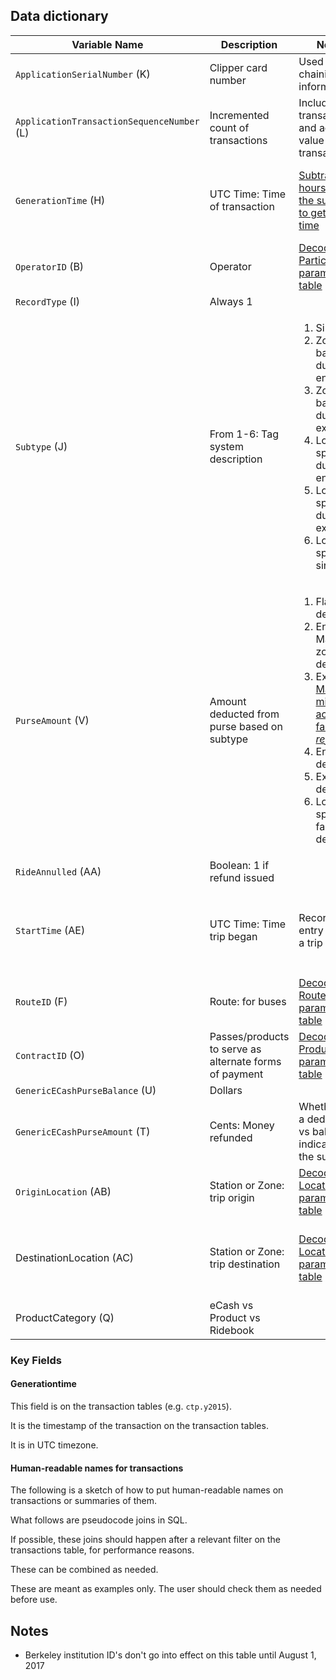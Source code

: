 
## Data dictionary

| Variable Name                                                                                                                                                                                          | Description                                                                                                       | Notes                                                                                                                                                                |                                                                                                                                                                                                                                       |                                                                                                                             |
|---|---|---|---|---|
| `ApplicationSerialNumber` (K)                                                                                                                                                                        | Clipper card number                                                                                          | Used for chaining information                                                                                                                                         |                                                                                                                                                                                                                                             |                                                                                                                                   |
| `ApplicationTransactionSequenceNumber` (L)                                                                                                                                                           | Incremented count of transactions                                                     | Includes fare transactions and add value transactions                                        | Initialized at 1                                                                                                                                                                                                                         |                                                                                                                                   |
| `GenerationTime` (H)                                                                                                                                                                                 | UTC Time: Time of transaction                                                                                                                                                                                                                     | [Subtract 8 hours (or 7 in the summer) to get local time](https://github.com/BayAreaMetro/clpr/blob/master/inst/sql/day_fares.sql#L4)                                                                                                                                                                                     | [Subtract 11 hours (or 10 in the summer) to get the date of service](https://github.com/BayAreaMetro/clpr/blob/master/R/extract.R#L67-L70)    | [Subtract generation times to get trip time for dual tag transactions](https://github.com/BayAreaMetro/clpr/blob/master/R/complete_trip.R#L10)
| `OperatorID` (B)                                                                                                                                                                                     | Operator                                                   | [Decoded in Participant parameter table](https://github.com/BayAreaMetro/clpr/blob/master/R/extract.R#L53-L54)                                                                                                                                                                      |                                                                                                                                                                                                                                             |                                                                                                                                   |
| `RecordType` (I)                                                                                                                                                                                     | Always 1                                                      |                                                                                                                                                                       |                                                                                                                                                                                                                                             |                                                                                                                                   |
| `Subtype` (J)                                                                                                                                                                                        | From 1-6: Tag system description | <ol><li>Single tag</li><li>Zone-based dual tag entry</li><li>Zone-based dual tag exit</li><li>Location-specific dual tag entry</li><li>Location-specific dual tag exit</li><li>Location-specific single tag</li></ol>                                                                                                                                                       |                                                                                                                                                                                                                                             |                                                                                                                                   |
| `PurseAmount` (V)                                                                                                                                                                                    | Amount deducted from purse based on subtype                                                    | <ol><li>Flat fare deducted</li><li>Entry: Maximum zone fare deducted</li><li>Exit: [Maximum minus actual fare *refunded*](https://github.com/BayAreaMetro/clpr/blob/master/R/complete_trip.R#L22)</li><li>Entry: No deduction</li><li>Exit: Fare deducted</li><li>Location-specific fare deducted</li></ol> |  |                                                                                                                                   |
| `RideAnnulled` (AA)                                                                                                                                                                                  | Boolean: 1 if refund issued                                                                                      |                                                                                                                                       |                                                                                                                                                                                                                                             |                                                                                                                                   |                                                                                                                                                                                                                                             |                                                                                                                                   |
| `StartTime` (AE)                                                                                                                                                                                     | UTC Time: Time trip began                                                                                              | Records entry time for a trip | Same as `GenerationTime` except for transactions with exit subtypes (3 and 5) to                                                                                                                                                          |                                                                                                                                   |
| `RouteID` (F)	| Route: for buses                                                                                                             |  [Decoded in Route parameter table](https://github.com/BayAreaMetro/clpr/blob/master/R/extract.R#L55-L56)			                                                                                                                                                                        |                                                                                                                                                                                                                                             |                                                                                                                                   |
| `ContractID` (O)	| Passes/products to serve as alternate forms of payment| [Decoded in Product map parameter table](https://github.com/BayAreaMetro/clpr/blob/master/R/products.R#L13-L25)                                                                                                                                          |                                                                                                                                                                       |                                                                                                                                                                                                                                             |                                                                                                                                   |
| `GenericECashPurseBalance` (U)                                                                                                                                                                       | Dollars                                                                                                   |                                                                                                                                                                       |                                                                                                                                                                                                                                             |                                                                                                                                   |
| `GenericECashPurseAmount` (T)                                                                                                                                                                        | Cents: Money refunded                                                                                                     | Whether it is a deduction vs balance is indicated by the subtype                                                                                                                                              |                                                                                                                                                                              |                                                                                                                                   |
| `OriginLocation` (AB)                                                                                                                                                                                | Station or Zone: trip origin                                                                                                                                                     | [Decoded in Location parameter table](https://github.com/BayAreaMetro/clpr/blob/master/R/extract.R#L57-L58)                                                                                                                                                                                                                                            |                                                                                                                                   |
| DestinationLocation (AC)                                                                                                                                                                           | Station or Zone: trip destination                                   | [Decoded in Location parameter table](https://github.com/BayAreaMetro/clpr/blob/master/R/extract.R#L57-L58)                                                                            | Defaults to 65535 for transactions with entry subtypes (2 & 4)                                                                                                                                                                                                                                             |                                                                                                                                   |
| ProductCategory (Q)                                                                                                                                                                                | eCash vs Product vs Ridebook                                                                                 |                                                                                                                                                                       |                                                                                                                                                                                                                                             |                                                                                                                                   |

### Key Fields

#### Generationtime

This field is on the transaction tables (e.g. `ctp.y2015`).

It is the timestamp of the transaction on the transaction tables.

It is in UTC timezone.

#### Human-readable names for transactions

The following is a sketch of how to put human-readable names on transactions or summaries of them.

What follows are pseudocode joins in SQL.

If possible, these joins should happen after a relevant filter on the transactions table, for performance reasons.

These can be combined as needed.

These are meant as examples only. The user should check them as needed before use.


## Notes



* Berkeley institution ID's don't go into effect on this table until August 1, 2017
